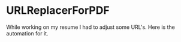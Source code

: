 # URLReplacerForPDF
While working on my resume I had to adjust some URL's. Here is the automation for it. 
